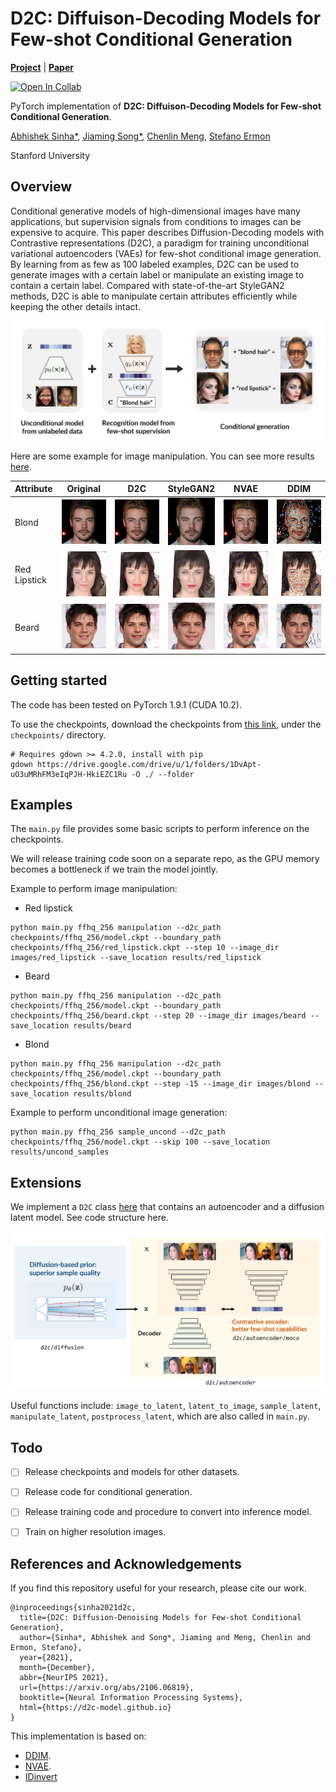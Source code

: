 # D2C: Diffuison-Decoding Models for Few-shot Conditional Generation

[**Project**](https://d2c-model.github.io/) | [**Paper**](https://arxiv.org/abs/2106.06819)

[![Open In Collab](https://colab.research.google.com/assets/colab-badge.svg)](https://colab.research.google.com/drive/1BLJCQv1NrwFupnWw54lKb337tdtM5dn8?usp=sharing)


PyTorch implementation of **D2C: Diffuison-Decoding Models for Few-shot Conditional Generation**.

[Abhishek Sinha*](https://a7b23.github.io/), [Jiaming Song*](https://tsong.me/), [Chenlin Meng](https://cs.stanford.edu/~chenlin/), [Stefano Ermon](https://cs.stanford.edu/~ermon/)

Stanford University

## Overview

Conditional generative models of high-dimensional images have many applications, but supervision signals from conditions to images can be expensive to acquire. This paper describes Diffusion-Decoding models with Contrastive representations (D2C), a paradigm for training unconditional variational autoencoders (VAEs) for few-shot conditional image generation. By learning from as few as 100 labeled examples, D2C can be used to generate images with a certain label or manipulate an existing image to contain a certain label. Compared with state-of-the-art StyleGAN2 methods, D2C is able to manipulate certain attributes efficiently while keeping the other details intact.

![](static/cond-gen.png)

Here are some example for image manipulation. You can see more results [here](https://d2c-model.github.io/).

<table>
<thead>
<tr>
  <th onclick="sorting(tbody, 0)">Attribute</th>
  <th onclick="sorting(tbody, 1)" width="17%">Original</th>
  <th onclick="sorting(tbody, 2)" width="17%">D2C</th>
  <th onclick="sorting(tbody, 3)" width="17%">StyleGAN2</th>
  <th onclick="sorting(tbody, 4)" width="17%">NVAE</th>
  <th onclick="sorting(tbody, 5)" width="17%">DDIM</th>
</tr>

</thead>
<tbody>
  <tr>
  <td>Blond</td>
 <td><img src="static/blond/0.png" width="100%"></td>
 <td><img src="static/blond/1.png" width="100%"></td>
 <td><img src="static/blond/2.png" width="100%"></td>
 <td><img src="static/blond/3.png" width="100%"></td>
 <td><img src="static/blond/4.png" width="100%"></td>
</tr>
  <tr>
  <td>Red Lipstick</td>
 <td><img src="static/red_lipstick/15.png" width="100%"></td>
 <td><img src="static/red_lipstick/16.png" width="100%"></td>
 <td><img src="static/red_lipstick/17.png" width="100%"></td>
 <td><img src="static/red_lipstick/18.png" width="100%"></td>
 <td><img src="static/red_lipstick/19.png" width="100%"></td>
</tr>
<tr>
<td>Beard</td>
 <td><img src="static/beard/5.png" width="100%"></td>
 <td><img src="static/beard/6.png" width="100%"></td>
 <td><img src="static/beard/7.png" width="100%"></td>
 <td><img src="static/beard/8.png" width="100%"></td>
 <td><img src="static/beard/9.png" width="100%"></td>
</tr>
</tr>
</tbody>
</table>

## Getting started
The code has been tested on PyTorch 1.9.1 (CUDA 10.2).

To use the checkpoints, download the checkpoints from [this link](https://drive.google.com/drive/folders/1rbztSCF27azt64M2d3dsL38ZDZ489Rsn?usp=sharing), under the `checkpoints/` directory.
```[bash]
# Requires gdown >= 4.2.0, install with pip
gdown https://drive.google.com/drive/u/1/folders/1DvApt-uO3uMRhFM3eIqPJH-HkiEZC1Ru -O ./ --folder
```

## Examples 
The `main.py` file provides some basic scripts to perform inference on the checkpoints. 

We will release training code soon on a separate repo, as the GPU memory becomes a bottleneck if we train the model jointly.

Example to perform image manipulation:

- Red lipstick
```
python main.py ffhq_256 manipulation --d2c_path checkpoints/ffhq_256/model.ckpt --boundary_path checkpoints/ffhq_256/red_lipstick.ckpt --step 10 --image_dir images/red_lipstick --save_location results/red_lipstick
```

- Beard
```
python main.py ffhq_256 manipulation --d2c_path checkpoints/ffhq_256/model.ckpt --boundary_path checkpoints/ffhq_256/beard.ckpt --step 20 --image_dir images/beard --save_location results/beard
```

- Blond
```
python main.py ffhq_256 manipulation --d2c_path checkpoints/ffhq_256/model.ckpt --boundary_path checkpoints/ffhq_256/blond.ckpt --step -15 --image_dir images/blond --save_location results/blond
```


Example to perform unconditional image generation:
```
python main.py ffhq_256 sample_uncond --d2c_path checkpoints/ffhq_256/model.ckpt --skip 100 --save_location results/uncond_samples
```

## Extensions

We implement a `D2C` class [here](https://github.com/jiamings/d2c_pre_release/blob/main/d2c/__init__.py) that contains an autoencoder and a diffusion latent model. See code structure here.

![](static/code-structure.png)

Useful functions include: `image_to_latent`, `latent_to_image`, `sample_latent`, `manipulate_latent`, `postprocess_latent`, which are also called in `main.py`.


## Todo

- [ ] Release checkpoints and models for other datasets.
- [ ] Release code for conditional generation.
- [ ] Release training code and procedure to convert into inference model.
- [ ] Train on higher resolution images.


## References and Acknowledgements

If you find this repository useful for your research, please cite our work.
```
@inproceedings{sinha2021d2c,
  title={D2C: Diffusion-Denoising Models for Few-shot Conditional Generation},
  author={Sinha*, Abhishek and Song*, Jiaming and Meng, Chenlin and Ermon, Stefano},
  year={2021},
  month={December},
  abbr={NeurIPS 2021},
  url={https://arxiv.org/abs/2106.06819},
  booktitle={Neural Information Processing Systems},
  html={https://d2c-model.github.io}
}
```

This implementation is based on:
- [DDIM](https://github.com/ermongroup/ddim).
- [NVAE](https://github.com/nvlabs/nvae).
- [IDinvert](https://github.com/genforce/idinvert_pytorch)
